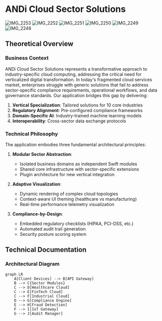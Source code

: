 # ANDi Cloud Sector Solutions

![IMG_2253](https://github.com/user-attachments/assets/ac464083-3435-4b87-8935-727de76e5a46)
![IMG_2252](https://github.com/user-attachments/assets/97e2d7ec-c242-44d1-a5ca-634b70d010b2)
![IMG_2251](https://github.com/user-attachments/assets/94fa01df-c5b0-4bba-af45-e7777e136e42)
![IMG_2250](https://github.com/user-attachments/assets/0b8f6e1d-9663-4128-bc93-5c31552cbb04)
![IMG_2249](https://github.com/user-attachments/assets/857d63d8-7bcb-4873-9947-737c9b9bf317)
![IMG_2248](https://github.com/user-attachments/assets/1083defe-a5d5-4162-8648-5425613ea185)


## Theoretical Overview

### Business Context
ANDi Cloud Sector Solutions represents a transformative approach to industry-specific cloud computing, addressing the critical need for verticalized digital transformation. In today's fragmented cloud services market, enterprises struggle with generic solutions that fail to address sector-specific compliance requirements, operational workflows, and data governance standards. Our application bridges this gap by delivering:

1. **Vertical Specialization**: Tailored solutions for 10 core industries
2. **Regulatory Alignment**: Pre-configured compliance frameworks
3. **Domain-Specific AI**: Industry-trained machine learning models
4. **Interoperability**: Cross-sector data exchange protocols

### Technical Philosophy
The application embodies three fundamental architectural principles:

1. **Modular Sector Abstraction**:
   - Isolated business domains as independent Swift modules
   - Shared core infrastructure with sector-specific extensions
   - Plugin architecture for new vertical integration

2. **Adaptive Visualization**:
   - Dynamic rendering of complex cloud topologies
   - Context-aware UI theming (healthcare vs manufacturing)
   - Real-time performance telemetry visualization

3. **Compliance-by-Design**:
   - Embedded regulatory checklists (HIPAA, PCI-DSS, etc.)
   - Automated audit trail generation
   - Security posture scoring system

## Technical Documentation

### Architectural Diagram
```mermaid
graph LR
    A[Client Devices] --> B[API Gateway]
    B --> C{Sector Modules}
    C --> D[Healthcare Cloud]
    C --> E[FinTech Cloud]
    C --> F[Industrial Cloud]
    D --> G[Compliance Engine]
    E --> H[Fraud Detection]
    F --> I[IoT Gateway]
    G --> J[Audit Manager]
